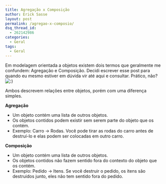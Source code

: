 ```yaml
---
title: Agregação x Composição
author: Erick Sasse
layout: post
permalink: /agregao-x-composio/
dsq_thread_id:
  - 262142986
categories:
  - Geral
tags:
  - Geral
---
```

Em modelagem orientada a objetos existem dois termos que geralmente me confundem: Agrega&ccedil;&atilde;o e Composi&ccedil;&atilde;o. Decidi escrever esse post para quando eu mesmo estiver em d&uacute;vida vir at&eacute; aqui e consultar. Pr&aacute;tico, n&atilde;o? <img src="http://www.ericksasse.com.br/wp-includes/images/smilies/icon_smile.gif" alt=":)" class="wp-smiley" />

Ambos descrevem rela&ccedil;&otilde;es entre objetos, por&eacute;m com uma diferen&ccedil;a simples.

**Agrega&ccedil;&atilde;o**

  * Um objeto cont&eacute;m uma lista de outros objetos.
  * Os objetos contidos podem existir sem serem parte do objeto que os cont&eacute;m.
  * Exemplo: Carro -> Rodas. Voc&ecirc; pode tirar as rodas do carro antes de destru&iacute;-lo e elas podem ser colocadas em outro carro.

**Composi&ccedil;&atilde;o**

  * Um objeto cont&eacute;m uma lista de outros objetos.
  * Os objetos contidos n&atilde;o fazem sentido fora do contexto do objeto que os cont&eacute;m.
  * Exemplo: Pedido -> Itens. Se voc&ecirc; destruir o pedido, os itens s&atilde;o destruidos junto, eles n&atilde;o tem sentido fora do pedido.